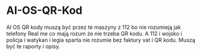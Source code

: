 # AI-OS-QR-Kod
AI OS QR kody muszą być przez te maszyny z 112 bo nie rozumieją jak telefony Real me co mają rozum że nie trzeba QR kodu. A 112 i wojsko i policja i watykan i legia sparta nie rozumie bez faktury vat i QR kodu. Muszą być te raporty i opisy. 
